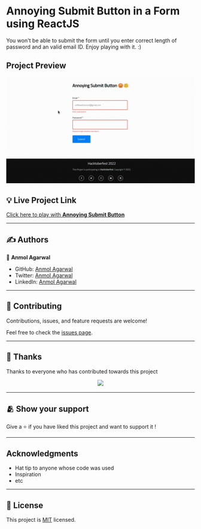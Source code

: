 # Annoying Submit Button in a Form using ReactJS
You won't be able to submit the form until you enter correct length of password and an valid email ID.  Enjoy playing with it. :)

## Project Preview
![alt text](./content/preview.gif)

## :bulb: Live Project Link
[Click here to play with **Annoying Submit Button**](https://annoyingsubmitbutton.netlify.app/)

---

## :writing_hand: Authors

👤 **Anmol Agarwal**

- GitHub: [Anmol Agarwal](https://github.com/fineanmol)
- Twitter: [Anmol Agarwal](https://twitter.com/fineanmol)
- LinkedIn: [Anmol Agarwal](https://linkedin.com/in/fineanmol)

---

## 🤝 Contributing

Contributions, issues, and feature requests are welcome!

Feel free to check the [issues page](../../issues/).

---

## :pray: Thanks

Thanks to everyone who has contributed towards this project

<div align="center">
    <a href="https://github.com/fineanmol/Annoying-submit-button/graphs/contributors">
    <img src="https://contrib.rocks/image?repo=fineanmol/Annoying-submit-button" />
    </a>
</div>

---

## :people_hugging: Show your support

Give a ⭐️ if you have liked this project and want to support it !

---

## Acknowledgments

- Hat tip to anyone whose code was used
- Inspiration
- etc
---

## 📝 License
This project is [MIT](./LICENSE) licensed.
